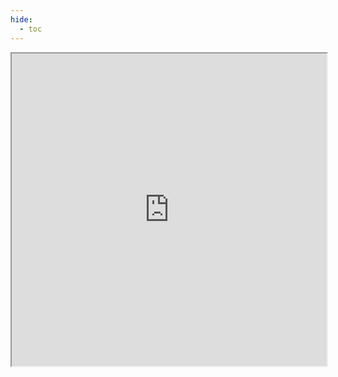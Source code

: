 ```yaml
---
hide:
  - toc
---
```


<iframe src="https://radiantearth.github.io/stac-browser/#/?.language=de" width="100%" height="500px"></iframe>
